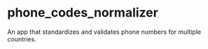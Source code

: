 # phone_codes_normalizer
An app that standardizes and validates phone numbers for multiple countries.
